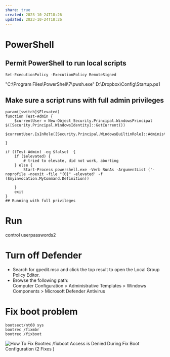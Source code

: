 ```yaml
---
share: true
created: 2023-10-24T18:26
updated: 2023-10-24T18:26
---
```

# PowerShell

## Permit PowerShell to run local scripts

```
Set-ExecutionPolicy -ExecutionPolicy RemoteSigned
```

"C:\Program Files\PowerShell\7\pwsh.exe" D:\Dropbox\Config\Startup.ps1

## Make sure a script runs with full admin privileges
```
param([switch]$Elevated)
function Test-Admin {
    $currentUser = New-Object Security.Principal.WindowsPrincipal $([Security.Principal.WindowsIdentity]::GetCurrent())
    $currentUser.IsInRole([Security.Principal.WindowsBuiltinRole]::Administrator)

}

if ((Test-Admin) -eq $false)  {
    if ($elevated) {
        # tried to elevate, did not work, aborting
    } else {
        Start-Process powershell.exe -Verb RunAs -ArgumentList ('-noprofile -noexit -file "{0}" -elevated' -f ($myinvocation.MyCommand.Definition))

    }
    exit
}
## Running with full privileges
```

# Run

control userpasswords2

# Turn off Defender

- Search for gpedit.msc and click the top result to open the Local Group Policy Editor.
- Browse the following path:  
    Computer Configuration > Administrative Templates > Windows Components > Microsoft Defender Antivirus

# Fix boot problem
```
bootsect/nt60 sys
bootrec /fixmbr
bootrec /fixboot
```

![How To Fix Bootrec /fixboot Access is Denied During Fix Boot Configuration (2 Fixes )](https://www.youtube.com/watch?reload=9&v=lRCyb7FzWFY)
